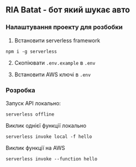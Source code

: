 ## RIA Batat - бот який шукає авто

### Налаштування проекту для розбобки

1. Встановити serverless framework

```
npm i -g serverless
```

2. Скопіювати `.env.example` в `.env`

3. Встановити AWS ключі в `.env`

### Розробка

Запуск API локально:

```
serverless offline
```

Виклик однієї функції локально

```
serverless invoke local -f hello
```

Виклик функції на AWS

```
serverless invoke --function hello
```
